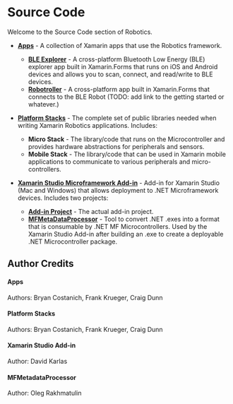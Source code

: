 # Source Code
Welcome to the Source Code section of Robotics. 

 * **[Apps](https://github.com/xamarin/Xamarin.Labs-Robotics/tree/master/Source/Apps)** - A collection of Xamarin apps that use the Robotics framework.
 
	* **[BLE Explorer](https://github.com/xamarin/Xamarin.Labs-Robotics/tree/master/Source/Apps/BLE%20Explorer)** - A cross-platform Bluetooth Low Energy (BLE) explorer app built in Xamarin.Forms that runs on iOS and Android devices and allows you to scan, connect, and read/write to BLE devices.
 	* **[Robotroller](https://github.com/xamarin/Xamarin.Labs-Robotics/tree/master/Source/Apps/Robotroller)** - A cross-platform app built in Xamarin.Forms that connects to the BLE Robot (TODO: add link to the getting started or whatever.)

 * **[Platform Stacks](https://github.com/xamarin/Xamarin.Labs-Robotics/tree/master/Source/Platform%20Stacks)** - The complete set of public libraries needed when writing Xamarin Robotics applications. Includes:
	* **Micro Stack** - The library/code that runs on the Microcontroller and provides hardware abstractions for peripherals and sensors.
	* **Mobile Stack** - The library/code that can be used in Xamarin mobile applications to communicate to various peripherals and micro-controllers.
 
 * **[Xamarin Studio Microframework Add-in](https://github.com/xamarin/Xamarin.Labs-Robotics/tree/master/Source/Xamarin%20Studio%20Microframework%20Add-in)** - Add-in for Xamarin Studio (Mac and Windows) that allows deployment to .NET Microframework devices. Includes two projects:
 	* **[Add-in Project](https://github.com/xamarin/Xamarin.Labs-Robotics/tree/master/Source/Xamarin%20Studio%20Microframework%20Add-in/Add-In%20Project)** - The actual add-in project.
 	* **[MFMetaDataProcessor](https://github.com/xamarin/Xamarin.Labs-Robotics/tree/master/Source/Xamarin%20Studio%20Microframework%20Add-in/MFMetaDataProcessor)** - Tool to convert .NET .exes into a format that is consumable by .NET MF Microcontrollers. Used by the Xamarin Studio Add-in after building an .exe to create a deployable .NET Microcontroller package.
 
## Author Credits

#### Apps
Authors: Bryan Costanich, Frank Krueger, Craig Dunn

#### Platform Stacks
Authors: Bryan Costanich, Frank Krueger, Craig Dunn

#### Xamarin Studio Add-in
Author: David Karlas
 
#### MFMetadataProcessor
Author: Oleg Rakhmatulin
